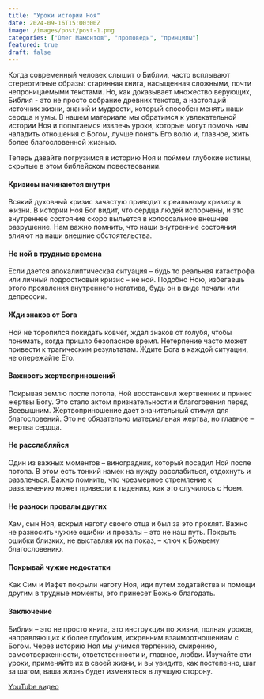 ```yaml
---
title: "Уроки истории Ноя"
date: 2024-09-16T15:00:00Z
image: /images/post/post-1.png
categories: ["Олег Мамонтов", "проповедь", "принципы"]
featured: true
draft: false
---
```


Когда современный человек слышит о Библии, часто всплывают стереотипные образы: старинная книга, насыщенная сложными, почти непроницаемыми текстами. Но, как доказывает множество верующих, Библия - это не просто собрание древних текстов, а настоящий источник жизни, знаний и мудрости, который способен менять наши сердца и умы. В нашем материале мы обратимся к увлекательной истории Ноя и попытаемся извлечь уроки, которые могут помочь нам наладить отношения с Богом, лучше понять Его волю и, главное, жить более благословенной жизнью.

Теперь давайте погрузимся в историю Ноя и поймем глубокие истины, скрытые в этом библейском повествовании.

#### Кризисы начинаются внутри

Всякий духовный кризис зачастую приводит к реальному кризису в жизни. В истории Ноя Бог видит, что сердца людей испорчены, и это внутреннее состояние скоро выльется в колоссальное внешнее разрушение. Нам важно помнить, что наши внутренние состояния влияют на наши внешние обстоятельства.

#### Не ной в трудные времена

Если дается апокалиптическая ситуация – будь то реальная катастрофа или личный подростковый кризис – не ной. Подобно Ною, избегаешь этого проявления внутреннего негатива, будь он в виде печали или депрессии.

#### Жди знаков от Бога

Ной не торопился покидать ковчег, ждал знаков от голубя, чтобы понимать, когда пришло безопасное время. Нетерпение часто может привести к трагическим результатам. Ждите Бога в каждой ситуации, не опережайте Его.

#### Важность жертвоприношений

Покрывая землю после потопа, Ной восстановил жертвенник и принес жертвы Богу. Это стало актом признательности и благоговения перед Всевышним. Жертвоприношение дает значительный стимул для благословений. Это не обязательно материальная жертва, но главное – жертва сердца.

#### Не расслабляйся

Один из важных моментов – виноградник, который посадил Ной после потопа. В этом есть тонкий намек на нужду расслабиться, отдохнуть и развлечься. Важно помнить, что чрезмерное стремление к развлечению может привести к падению, как это случилось с Ноем.

#### Не разноси провалы других

Хам, сын Ноя, вскрыл наготу своего отца и был за это проклят. Важно не разносить чужие ошибки и провалы – это не наш путь. Покрыть ошибки близких, не выставляя их на показ, – ключ к Божьему благословению.

#### Покрывай чужие недостатки

Как Сим и Иафет покрыли наготу Ноя, иди путем ходатайства и помощи другим в трудные моменты, это принесет Божью благодать.

#### Заключение

Библия – это не просто книга, это инструкция по жизни, полная уроков, направляющих к более глубоким, искренним взаимоотношениям с Богом. Через историю Ноя мы учимся терпению, смирению, самоотверженности, ответственности и, главное, любви. Изучайте эти уроки, применяйте их в своей жизни, и вы увидите, как постепенно, шаг за шагом, ваша жизнь будет изменяться в лучшую сторону.

[YouTube видео](https://youtu.be/J_A9QBqR_SI?si=22-ADLvahASKc48b)
